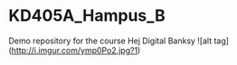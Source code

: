 # KD405A_Hampus_B
Demo repository for the course
Hej
Digital Banksy
![alt tag] (http://i.imgur.com/ymp0Po2.jpg?1)
